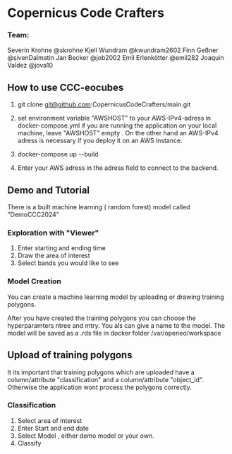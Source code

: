 
# Copernicus Code Crafters

### Team:
Severin Krohne      @skrohne
Kjell Wundram       @kwundram2602
Finn Geßner         @sivenDalmatin
Jan Becker          @job2002
Emil Erlenkötter    @emil282
Joaquin Valdez      @jova10


## How to use CCC-eocubes

1. git clone git@github.com:CopernicusCodeCrafters/main.git
2. set environment variable "AWSHOST" to your AWS-IPv4-adress in docker-compose.yml
    if you are running the application on your local machine, leave "AWSHOST" empty .
    On the other hand an AWS-IPv4 adress is necessary if you deploy it on an AWS instance.
3. docker-compose up --build

4. Enter your AWS adress in the adress field to connect to the backend.


## Demo and Tutorial
There is a built machine learning ( random forest) model called "DemoCCC2024"



### Exploration with "Viewer"

1. Enter starting and ending time
2. Draw the area of interest
3. Select bands you would like to see


### Model Creation
You can create a machine learning model by uploading or drawing training polygons.

After you have created the training polygons you can choose the hyperparamters ntree and mtry.
You als can give a name to the model. The model will be saved as a .rds file in  docker folder /var/openeo/workspace
## Upload of training polygons
It its important that training polygons which are uploaded have a column/attribute "classification" and a column/attribute "object_id".
Otherwise the application wont process the polygons correctly.

### Classification

1. Select area of interest 
2. Enter Start and end date
3. Select Model , either demo model or your own.
4. Classify




